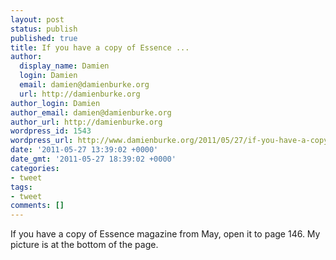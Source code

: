 ```yaml
---
layout: post
status: publish
published: true
title: If you have a copy of Essence ...
author:
  display_name: Damien
  login: Damien
  email: damien@damienburke.org
  url: http://damienburke.org
author_login: Damien
author_email: damien@damienburke.org
author_url: http://damienburke.org
wordpress_id: 1543
wordpress_url: http://www.damienburke.org/2011/05/27/if-you-have-a-copy-of-essence/
date: '2011-05-27 13:39:02 +0000'
date_gmt: '2011-05-27 18:39:02 +0000'
categories:
- tweet
tags:
- tweet
comments: []
---
```

<p>If you have a copy of Essence magazine from May, open it to page 146. My picture is at the bottom of the page.</p>
